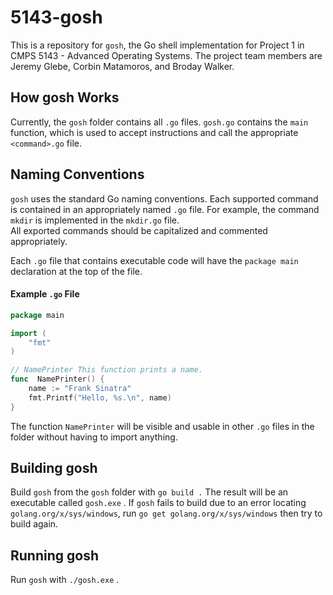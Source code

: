 # 5143-gosh
This is a repository for ``gosh``, the Go shell implementation for Project 1 in CMPS 5143 - Advanced Operating Systems. The project team members are Jeremy Glebe, Corbin Matamoros, and Broday Walker.

## How gosh Works
Currently, the ``gosh`` folder contains all ``.go`` files. ``gosh.go`` contains the ``main`` function, which is used to accept instructions and call the appropriate ``<command>.go`` file. <br>

## Naming Conventions
``gosh`` uses the standard Go naming conventions. Each supported command is contained in an appropriately named ``.go`` file. For example, the command ``mkdir`` is implemented in the ``mkdir.go`` file. <br>
 All exported commands should be capitalized and commented appropriately. <br>

Each ``.go`` file that contains executable code will have the ``package main`` declaration at the top of the file. <br>
#### Example ``.go`` File
```go
package main

import (
	"fmt"
)

// NamePrinter This function prints a name.
func  NamePrinter() {
	name := "Frank Sinatra"
	fmt.Printf("Hello, %s.\n", name)
}
```

The function ``NamePrinter`` will be visible and usable in other ``.go`` files in the folder without having to import anything.
## Building gosh
Build ``gosh`` from the ``gosh`` folder  with ``go build .`` The result will be an executable called ``gosh.exe`` .
If ``gosh`` fails to build due to an error locating ``golang.org/x/sys/windows``, run ``go get golang.org/x/sys/windows`` then try to build again.
## Running gosh
Run ``gosh`` with ``./gosh.exe`` .
